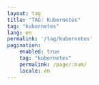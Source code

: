 ```yaml
---
layout: tag
title: "TAG: Kubernetes"
tag: "kubernetes"
lang: en
permalink: '/tag/kubernetes'
pagination:
    enabled: true
    tag: "kubernetes"
    permalink: /page/:num/
    locale: en
---
```


